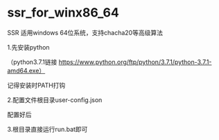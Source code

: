 # ssr_for_winx86_64

SSR
适用windows 64位系统，支持chacha20等高级算法

1.先安装python

（python3.7.1链接 https://www.python.org/ftp/python/3.7.1/python-3.7.1-amd64.exe）

记得安装时PATH打钩

2.配置文件根目录user-config.json

配置好后

3.根目录直接运行run.bat即可
